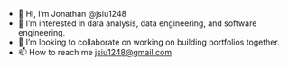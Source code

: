 - 👋 Hi, I’m Jonathan @jsiu1248
- 👀 I’m interested in data analysis, data engineering, and software engineering. 
- 💞️ I’m looking to collaborate on working on building portfolios together. 
- 📫 How to reach me jsiu1248@gmail.com

<!---
jsiu1248/jsiu1248 is a ✨ special ✨ repository because its `README.md` (this file) appears on your GitHub profile.
You can click the Preview link to take a look at your changes.
--->
